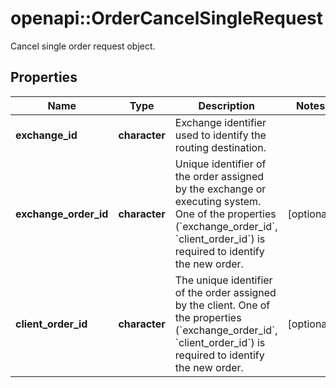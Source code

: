 # openapi::OrderCancelSingleRequest

Cancel single order request object.

## Properties
Name | Type | Description | Notes
------------ | ------------- | ------------- | -------------
**exchange_id** | **character** | Exchange identifier used to identify the routing destination. | 
**exchange_order_id** | **character** | Unique identifier of the order assigned by the exchange or executing system. One of the properties (&#x60;exchange_order_id&#x60;, &#x60;client_order_id&#x60;) is required to identify the new order. | [optional] 
**client_order_id** | **character** | The unique identifier of the order assigned by the client. One of the properties (&#x60;exchange_order_id&#x60;, &#x60;client_order_id&#x60;) is required to identify the new order. | [optional] 


